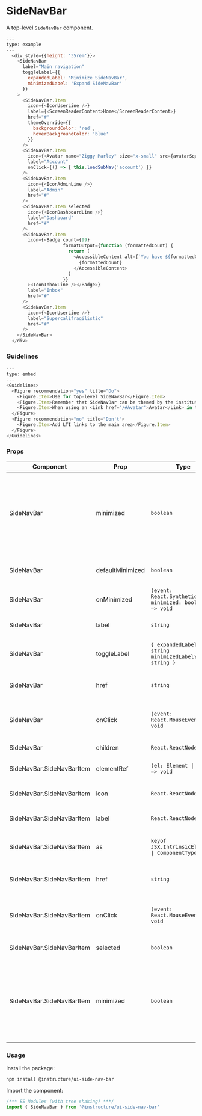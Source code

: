 # SideNavBar


A top-level `SideNavBar` component.

```js
---
type: example
---
  <div style={{height: '35rem'}}>
    <SideNavBar
      label="Main navigation"
      toggleLabel={{
        expandedLabel: 'Minimize SideNavBar',
        minimizedLabel: 'Expand SideNavBar'
      }}
    >
      <SideNavBar.Item
        icon={<IconUserLine />}
        label={<ScreenReaderContent>Home</ScreenReaderContent>}
        href="#"
        themeOverride={{
          backgroundColor: 'red',
          hoverBackgroundColor: 'blue'
        }}
      />
      <SideNavBar.Item
        icon={<Avatar name="Ziggy Marley" size="x-small" src={avatarSquare} showBorder="always"/>}
        label="Account"
        onClick={() => { this.loadSubNav('account') }}
      />
      <SideNavBar.Item
        icon={<IconAdminLine />}
        label="Admin"
        href="#"
      />
      <SideNavBar.Item selected
        icon={<IconDashboardLine />}
        label="Dashboard"
        href="#"
      />
      <SideNavBar.Item
        icon={<Badge count={99}
                     formatOutput={function (formattedCount) {
                       return (
                         <AccessibleContent alt={`You have ${formattedCount} unread messages.`}>
                           {formattedCount}
                         </AccessibleContent>
                       )
                     }}
        ><IconInboxLine /></Badge>}
        label="Inbox"
        href="#"
      />
      <SideNavBar.Item
        icon={<IconUserLine />}
        label="Supercalifragilistic"
        href="#"
      />
    </SideNavBar>
  </div>
```

### Guidelines

```js
---
type: embed
---
<Guidelines>
  <Figure recommendation="yes" title="Do">
    <Figure.Item>Use for top-level SideNavBar</Figure.Item>
    <Figure.Item>Remember that SideNavBar can be themed by the institution</Figure.Item>
    <Figure.Item>When using an <Link href="/#Avatar">Avatar</Link> in the SideNavBar it should have the <code>showBorder="always"</code> prop</Figure.Item>
  </Figure>
  <Figure recommendation="no" title="Don't">
    <Figure.Item>Add LTI links to the main area</Figure.Item>
  </Figure>
</Guidelines>
```


### Props

| Component | Prop | Type | Required | Default | Description |
|-----------|------|------|----------|---------|-------------|
| SideNavBar | minimized | `boolean` | No | - | When minimized is set to true, the `<SideNavBar />` shows icons only while the text becomes a tooltip. When it is set to false, the `<SideNavBar />` shows text in addition to the icons |
| SideNavBar | defaultMinimized | `boolean` | No | `false` | Whether the `<SideNavBar />` is initially minimized (uncontrolled) |
| SideNavBar | onMinimized | `(event: React.SyntheticEvent, minimized: boolean) => void` | No | - |  |
| SideNavBar | label | `string` | Yes | - | Screen reader label for the main SideNavBar |
| SideNavBar | toggleLabel | `{ expandedLabel?: string minimizedLabel?: string }` | Yes | - | Screen reader label for the toggle button expanded/minimized state |
| SideNavBar | href | `string` | No | - | If the `<SideNavBar.Item>` goes to a new page, pass an href |
| SideNavBar | onClick | `(event: React.MouseEvent) => void` | No | `function (_e: React.MouseEvent) {}` | If the `<SideNavBar.Item>` does not go to a new page pass an onClick |
| SideNavBar | children | `React.ReactNode` | No | `null` | children of type SideNavBar.Item |
| SideNavBar.SideNavBarItem | elementRef | `(el: Element \| null) => void` | No | - | The reference to the underlying HTML element |
| SideNavBar.SideNavBarItem | icon | `React.ReactNode` | Yes | - | The visual to display (ex. an Image, Logo, Avatar, or Icon) |
| SideNavBar.SideNavBarItem | label | `React.ReactNode` | Yes | - | The text to display for the SideNavBar Link |
| SideNavBar.SideNavBarItem | as | `keyof JSX.IntrinsicElements \| ComponentType<P>` | No | `'a'` | The element type to render as (will default to `<a>` if href is provided) |
| SideNavBar.SideNavBarItem | href | `string` | No | - | If the SideNavBarItem goes to a new page, pass an href |
| SideNavBar.SideNavBarItem | onClick | `(event: React.MouseEvent) => void` | No | - | If the SideNavBarItem does not go to a new page pass an onClick |
| SideNavBar.SideNavBarItem | selected | `boolean` | No | `false` | Denotes which SideNavBarItem is currently selected |
| SideNavBar.SideNavBarItem | minimized | `boolean` | No | `false` | When minimized is set to true, the `<SideNavBar />` shows icons only while the text becomes a tooltip. When it is set to false, the `<SideNavBar />` shows text in addition to the icons |

### Usage

Install the package:

```shell
npm install @instructure/ui-side-nav-bar
```

Import the component:

```javascript
/*** ES Modules (with tree shaking) ***/
import { SideNavBar } from '@instructure/ui-side-nav-bar'
```


